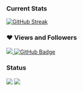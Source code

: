 ### Current Stats
[![GitHub Streak](http://github-readme-streak-stats.herokuapp.com?user=Mk2896&theme=radical)](https://git.io/streak-stats)

### ❤ Views and Followers
    
<a href="https://github.com/Meghna-DAS/github-profile-views-counter">
    <img src="https://komarev.com/ghpvc/?username=Mk2896">
</a>
<a href="https://github.com/codewothowais?tab=followers"><img src="https://img.shields.io/github/followers/Mk2896?label=Followers&style=social" alt="GitHub Badge"></a> 
    
    
### Status

<img align="center" src="https://github-readme-stats.vercel.app/api?username=Mk2896&theme=dark&count_private=true&show_icons=true" />
<img align="center" src="https://github-readme-stats.vercel.app/api/top-langs/?username=Mk2896&layout=compact&theme=dark&langs_count=50" />

<!--
**Mk2896/Mk2896** is a ✨ _special_ ✨ repository because its `README.md` (this file) appears on your GitHub profile.

Here are some ideas to get you started:

- 🔭 I’m currently working on ...
- 🌱 I’m currently learning ...
- 👯 I’m looking to collaborate on ...
- 🤔 I’m looking for help with ...
- 💬 Ask me about ...
- 📫 How to reach me: ...
- 😄 Pronouns: ...
- ⚡ Fun fact: ...
-->
